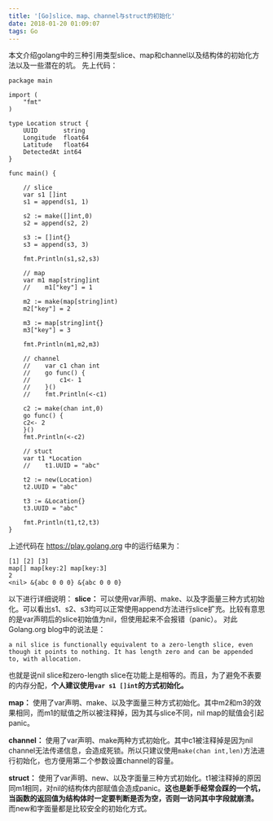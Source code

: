 ```yaml
---
title: '[Go]slice、map、channel与struct的初始化'
date: 2018-01-20 01:09:07
tags: Go
---
```

本文介绍golang中的三种引用类型slice、map和channel以及结构体的初始化方法以及一些潜在的坑。
先上代码：

```
package main

import (
    "fmt"
)

type Location struct {
    UUID       string
    Longitude  float64
    Latitude   float64
    DetectedAt int64
}

func main() {

    // slice
    var s1 []int
    s1 = append(s1, 1)

    s2 := make([]int,0)
    s2 = append(s2, 2)

    s3 := []int{}
    s3 = append(s3, 3)

    fmt.Println(s1,s2,s3)

    // map
    var m1 map[string]int
    //    m1["key"] = 1

    m2 := make(map[string]int)
    m2["key"] = 2

    m3 := map[string]int{}
    m3["key"] = 3

    fmt.Println(m1,m2,m3)

    // channel
    //    var c1 chan int
    //    go func() {
    //        c1<- 1
    //    }()
    //    fmt.Println(<-c1)

    c2 := make(chan int,0)
    go func() {
    c2<- 2
    }()
    fmt.Println(<-c2)

    // stuct
    var t1 *Location
    //    t1.UUID = "abc"

    t2 := new(Location)
    t2.UUID = "abc"

    t3 := &Location{}
    t3.UUID = "abc"

    fmt.Println(t1,t2,t3)
}
```
上述代码在 https://play.golang.org 中的运行结果为：

```
[1] [2] [3]
map[] map[key:2] map[key:3]
2
<nil> &{abc 0 0 0} &{abc 0 0 0}
```
以下进行详细说明：
**slice：** 可以使用var声明、make、以及字面量三种方式初始化。可以看出s1、s2、s3均可以正常使用append方法进行slice扩充。比较有意思的是var声明后的slice初始值为nil，但使用起来不会报错（panic）。 对此Golang.org blog中的说法是：

```
a nil slice is functionally equivalent to a zero-length slice, even
though it points to nothing. It has length zero and can be appended
to, with allocation.
```
也就是说nil slice和zero-length slice在功能上是相等的。而且，为了避免不表要的内存分配，**个人建议使用`var s1 []int`的方式初始化。**

**map：** 使用了var声明、make、以及字面量三种方式初始化。其中m2和m3的效果相同，而m1的赋值之所以被注释掉，因为其与slice不同，nil map的赋值会引起panic。

**channel：** 使用了var声明、make两种方式初始化。其中c1被注释掉是因为nil channel无法传递信息，会造成死锁。所以只建议使用`make(chan int,len)`方法进行初始化，也方便用第二个参数设置channel的容量。

**struct：** 使用了var声明、new、以及字面量三种方式初始化。t1被注释掉的原因同m1相同，对nil的结构体内部赋值会造成panic。**这也是新手经常会踩的一个坑，当函数的返回值为结构体时一定要判断是否为空，否则一访问其中字段就崩溃。** 而new和字面量都是比较安全的初始化方式。

